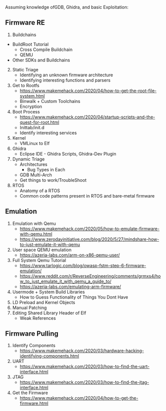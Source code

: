 Assuming knowledge ofGDB, Ghidra, and basic Exploitation:

## Firmware RE
1. Buildchains
  * BuildRoot Tutorial
    * Cross Compile Buildchain
    * QEMU
   * Other SDKs and Buildchains
2. Static Triage
   * Identifying an unknown firmware architecture
   * Identifying interesting functions and parsers 
3. Get to Rootfs
   * https://www.makemehack.com/2020/04/how-to-get-the-root-file-system.html 
   * Binwalk + Custom Toolchains
   * Encryption
4. Boot Process
   * https://www.makemehack.com/2020/04/startup-scripts-and-the-quest-for-root.html 
   * Inittab/init.d
   * Identify interesting services
5. Kernel
   * VMLinux to Elf 
6. Ghidra	
   * Eclipse IDE - Ghidra Scripts, Ghidra-Dev Plugin
7. Dynamic Triage
   * Architectures
       * Bug Types in Each
    * GDB Multi-Arch
    * Get things to work/TroubleShoot
8. RTOS
   * Anatomy of a  RTOS
   * Common code patterns present in RTOS and bare-metal firmware

## Emulation
1. Emulation with Qemu
   * https://www.makemehack.com/2020/05/how-to-emulate-firmware-with-qemu.html 
   * https://www.zerodayinitiative.com/blog/2020/5/27/mindshare-how-to-just-emulate-it-with-qemu
2. User space QEMU emulation
   * https://azeria-labs.com/arm-on-x86-qemu-user/ 
3. Full System Qemu Tutorial
   * https://www.tarlogic.com/blog/owasp-fstm-step-6-firmware-emulation/ 
   * https://www.reddit.com/r/ReverseEngineering/comments/grmxs4/how_to_just_emulate_it_with_qemu_a_guide_to/ 
   * https://azeria-labs.com/emulating-arm-firmware/ 
4. Usermode + System Build Libraries 
   * How to Guess Functionality of Things You Dont Have
5. LD Preload and Kernel Objects
6. Manual Patching
7. Editing Shared Library Header of Elf
   * Weak References


## Firmware Pulling
1. Identify Components
   * https://www.makemehack.com/2020/03/hardware-hacking-identifying-components.html 
2. UART
   * https://www.makemehack.com/2020/03/how-to-find-the-uart-interface.html 
3. JTAG
   * https://www.makemehack.com/2020/03/how-to-find-the-jtag-interface.html 
4. Get the Firmware
   * https://www.makemehack.com/2020/04/how-to-get-the-firmware.html 
